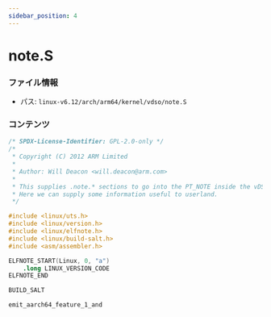 ```yaml
---
sidebar_position: 4
---
```

# note.S

### ファイル情報

- パス: `linux-v6.12/arch/arm64/kernel/vdso/note.S`

### コンテンツ

```S
/* SPDX-License-Identifier: GPL-2.0-only */
/*
 * Copyright (C) 2012 ARM Limited
 *
 * Author: Will Deacon <will.deacon@arm.com>
 *
 * This supplies .note.* sections to go into the PT_NOTE inside the vDSO text.
 * Here we can supply some information useful to userland.
 */

#include <linux/uts.h>
#include <linux/version.h>
#include <linux/elfnote.h>
#include <linux/build-salt.h>
#include <asm/assembler.h>

ELFNOTE_START(Linux, 0, "a")
	.long LINUX_VERSION_CODE
ELFNOTE_END

BUILD_SALT

emit_aarch64_feature_1_and

```
